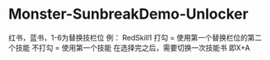 # Monster-SunbreakDemo-Unlocker

红书，蓝书，1-6为替换技栏位
例：
RedSkill1 打勾 = 使用第一个替换栏位的第二个技能
不打勾 = 使用第一个技能
在选择完之后，需要切换一次技能书 即X+A



